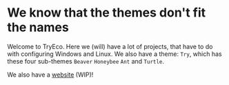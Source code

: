 # We know that the themes don't fit the names

Welcome to TryEco. Here we (will) have a lot of projects, that have to do with configuring Windows and Linux. We also have a theme: `Try`, which has these four sub-themes `Beaver` `Honeybee` `Ant` and `Turtle`.

We also have a [website](TryEco.github.io) (WIP)!